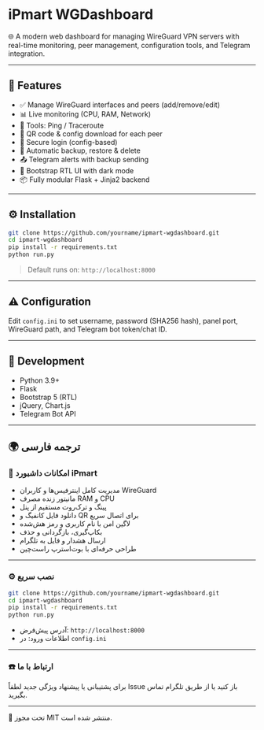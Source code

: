 
# iPmart WGDashboard

🌐 A modern web dashboard for managing WireGuard VPN servers with real-time monitoring, peer management, configuration tools, and Telegram integration.

---

## 🚀 Features

- ✅ Manage WireGuard interfaces and peers (add/remove/edit)
- 📊 Live monitoring (CPU, RAM, Network)
- 🧰 Tools: Ping / Traceroute
- 🧾 QR code & config download for each peer
- 🔐 Secure login (config-based)
- 🔄 Automatic backup, restore & delete
- 📤 Telegram alerts with backup sending
- 🧩 Bootstrap RTL UI with dark mode
- 📦 Fully modular Flask + Jinja2 backend

---

## ⚙️ Installation

```bash
git clone https://github.com/yourname/ipmart-wgdashboard.git
cd ipmart-wgdashboard
pip install -r requirements.txt
python run.py
```

> Default runs on: `http://localhost:8000`

---

## ⚠️ Configuration

Edit `config.ini` to set username, password (SHA256 hash), panel port, WireGuard path, and Telegram bot token/chat ID.

---

## 🧪 Development

- Python 3.9+
- Flask
- Bootstrap 5 (RTL)
- jQuery, Chart.js
- Telegram Bot API

---

## 🌍 ترجمه فارسی

### 🎯 امکانات داشبورد iPmart

- مدیریت کامل اینترفیس‌ها و کاربران WireGuard
- مانیتور زنده مصرف RAM و CPU
- پینگ و ترک‌روت مستقیم از پنل
- دانلود فایل کانفیگ و QR برای اتصال سریع
- لاگین امن با نام کاربری و رمز هش‌شده
- بکاپ‌گیری، بازگردانی و حذف
- ارسال هشدار و فایل به تلگرام
- طراحی حرفه‌ای با بوت‌استرپ راست‌چین

---

### ⚙️ نصب سریع

```bash
git clone https://github.com/yourname/ipmart-wgdashboard.git
cd ipmart-wgdashboard
pip install -r requirements.txt
python run.py
```

- آدرس پیش‌فرض: `http://localhost:8000`
- اطلاعات ورود: در `config.ini`

---

### ☎️ ارتباط با ما

برای پشتیبانی یا پیشنهاد ویژگی جدید لطفاً Issue باز کنید یا از طریق تلگرام تماس بگیرید.

---

🔐 تحت مجوز MIT منتشر شده است.

